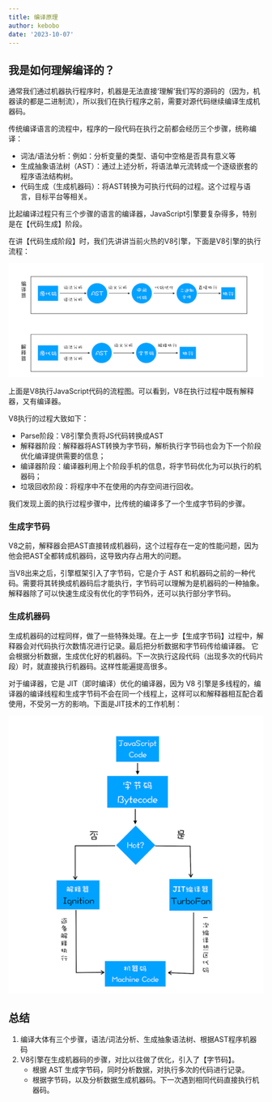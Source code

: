 ```yaml
---
title: 编译原理
author: kebobo
date: '2023-10-07'
---
```


## 我是如何理解编译的？

通常我们通过机器执行程序时，机器是无法直接‘理解’我们写的源码的（因为，机器读的都是二进制流），所以我们在执行程序之前，需要对源代码继续编译生成机器码。

传统编译语言的流程中，程序的一段代码在执行之前都会经历三个步骤，统称编译：

- 词法/语法分析：例如：分析变量的类型、语句中空格是否具有意义等
- 生成抽象语法树（AST）：通过上述分析，将语法单元流转成一个逐级嵌套的程序语法结构树。
- 代码生成（生成机器码）：将AST转换为可执行代码的过程。这个过程与语言，目标平台等相关。

比起编译过程只有三个步骤的语言的编译器，JavaScript引擎要复杂得多，特别是在【代码生成】阶段。

在讲【代码生成阶段】时，我们先讲讲当前火热的V8引擎，下面是V8引擎的执行流程：

![V8执行流程](./assests/image-1-1.png)

上面是V8执行JavaScript代码的流程图。可以看到，V8在执行过程中既有解释器，又有编译器。

V8执行的过程大致如下：

- Parse阶段：V8引擎负责将JS代码转换成AST
- 解释器阶段：解释器将AST转换为字节码，解析执行字节码也会为下一个阶段优化编译提供需要的信息；
- 编译器阶段：编译器利用上个阶段手机的信息，将字节码优化为可以执行的机器码；
- 垃圾回收阶段：将程序中不在使用的内存空间进行回收。

我们发现上面的执行过程步骤中，比传统的编译多了一个生成字节码的步骤。

### 生成字节码

V8之前，解释器会把AST直接转成机器码，这个过程存在一定的性能问题，因为他会把AST全都转成机器码，这导致内存占用大的问题。

当V8出来之后，引擎框架引入了字节码，它是介于 AST 和机器码之前的一种代码。需要将其转换成机器码后才能执行，字节码可以理解为是机器码的一种抽象。
解释器除了可以快速生成没有优化的字节码外，还可以执行部分字节码。

### 生成机器码

生成机器码的过程同样，做了一些特殊处理。在上一步【生成字节码】过程中，解释器会对代码执行次数情况进行记录。最后把分析数据和字节码传给编译器。
它会根据分析数据，生成优化好的机器码。下一次执行这段代码（出现多次的代码片段）时，就直接执行机器码。这样性能遍提高很多。

对于编译器，它是 JIT（即时编译）优化的编译器，因为 V8 引擎是多线程的，编译器的编译线程和生成字节码不会在同一个线程上，这样可以和解释器相互配合着使用，不受另一方的影响。下面是JIT技术的工作机制：

![JIT技术](./assests/image-4-1.png)

## 总结

1. 编译大体有三个步骤，语法/词法分析、生成抽象语法树、根据AST程序机器码
2. V8引擎在生成机器码的步骤，对比以往做了优化，引入了【字节码】。
   - 根据 AST 生成字节码，同时分析数据，对执行多次的代码进行记录。
   - 根据字节码，以及分析数据生成机器码。下一次遇到相同代码直接执行机器码。
